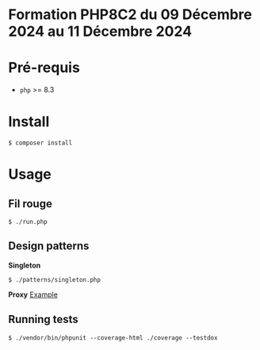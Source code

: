 Formation PHP8C2 du 09 Décembre 2024 au 11 Décembre 2024
========================================================

# Pré-requis

* `php` >= 8.3

# Install

```shell
$ composer install
```

# Usage

## Fil rouge

```shell
$ ./run.php
```

## Design patterns

**Singleton**
```shell
$ ./patterns/singleton.php
```

**Proxy**
[Example](./patterns/proxy.php)

## Running tests

```shell
$ ./vendor/bin/phpunit --coverage-html ./coverage --testdox
```
